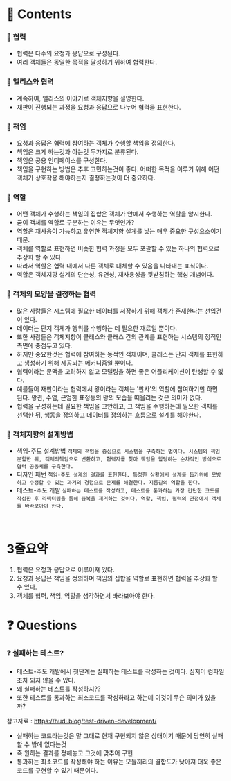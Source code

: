 # 📌 Contents

### 📌 협력

- 협력은 다수의 요청과 응답으로 구성된다.
- 여러 객체들은 동일한 목적을 달성하기 위하여 협력한다.

### 📌 앨리스와 협력

- 계속하여, 앨리스의 이야기로 객체지향을 설명한다.
- 재판이 진행되는 과정을 요청과 응답으로 나누어 협력을 표현한다.

### 📌 책임

- 요청과 응답은 협력에 참여하는 객체가 수행할 책임을 정의한다.
- 책임은 크게 하는것과 아는것 두가지로 분류된다.
- 책임은 공용 인터페이스를 구성한다.
- 책임을 구현하는 방법은 추후 고민하는것이 좋다. 어떠한 목적을 이루기 위해 어떤 객체가 상호작용 해야하는지 결정하는것이 더 중요하다.

### 📌 역할

- 어떤 객체가 수행하는 책임의 집합은 객체가 안에서 수행하는 역할을 암시한다.
- 굳이 객체를 역할로 구분하는 이유는 무엇인가?
- 역할은 재사용이 가능하고 유연한 객체지향 설계를 낳는 매우 중요한 구성요소이기 때문.
- 객체를 역할로 표현하면 비슷한 협력 과정을 모두 포괄할 수 있는 하나의 협력으로 추상화 할 수 있다.
- 따라서 역할은 협력 내에서 다른 객체로 대체할 수 있음을 나타내는 표식이다.
- 역할은 객체지향 설계의 단순성, 유연성, 재사용성을 뒷받침하는 핵심 개념이다.

### 📌 객체의 모양을 결정하는 협력

- 많은 사람들은 시스템에 필요한 데이터를 저장하기 위해 객체가 존재한다는 선입견이 있다.
- 데이터는 단지 객체가 행위를 수행하는 데 필요한 재료일 뿐이다.
- 또한 사람들은 객체지향이 클래스와 클래스 간의 관계를 표현하는 시스템의 정적인 측면에 중점두고 있다.
- 하지만 중요한것은 협력에 참여하는 동적인 객체이며, 클래스는 단지 객체를 표현하고 생성하기 위해 제공되는 메커니즘일 뿐이다.
- 협력이라는 문맥을 고려하지 않고 모델링을 하면 좋은 어플리케이션이 탄생할 수 없다.
- 예를들어 재판이라는 협력에서 왕이라는 객체는 '판사'의 역할에 참여하기만 하면 된다. 왕관, 수염, 근엄한 표정등의 왕의 모습을 떠올리는 것은 의미가 없다.
- 협력을 구성하는데 필요한 책임을 고안하고, 그 책임을 수행하는데 필요한 객체를 선택한 뒤, 행동을 정의하고 데이터를 정의하는 흐름으로 설계를 해야한다.

### 📌 객체지향의 설계방법

- 책임-주도 설계방법
  `객체의 책임을 중심으로 시스템을 구축하는 법이다. 시스템의 책임 분할한 뒤, 객체의책임으로 변환하고, 협력자를 찾아 책임을 할당하는 순차적인 방식으로 협력 공동체를 구축한다.`
- 디자인 패턴
  `책임-주도 설계의 결과를 표현한다. 특정한 상황에서 설계를 돕기위해 모방하고 수정할 수 있는 과거의 경험으로 문제를 해결한다. 지름길의 역할을 한다.`
- 테스트-주도 개발
  `실패하는 테스트를 작성하고, 테스트를 통과하는 가장 간단한 코드를 작성한 후 리팩터링을 통해 중복을 제거하는 것이다. 역할, 책임, 협력의 관점에서 객체를 바라보아야 한다.`

</br>

# 3줄요약

1. 협력은 요청과 응답으로 이루어져 있다.
2. 요청과 응답은 책임을 정의하며 책임의 집합을 역할로 표현하면 협력을 추상화 할 수 있다.
3. 객체를 협력, 책임, 역할을 생각하면서 바라보아야 한다.

# ❓ Questions

### ❓ 실패하는 테스트?

- 테스트-주도 개발에서 첫단계는 실패하는 테스트를 작성하는 것이다. 심지어 컴파일조차 되지 않을 수 있다.
- 왜 실패하는 테스트를 작성하지??
- 또한 테스트를 통과하는 최소코드를 작성하라고 하는데 이것이 무슨 의미가 있을까?

참고자료 : https://hudi.blog/test-driven-development/

- 실패하는 코드라는것은 말 그대로 현재 구현되지 않은 상태이기 때문에 당연히 실패할 수 밖에 없다는것
- 즉 원하는 결과를 정해놓고 그것에 맞추어 구현
- 통과하는 최소코드를 작성해야 하는 이유는 모듈끼리의 결합도가 낮아져 더욱 좋은 코드를 구현할 수 있기 때문이다.
